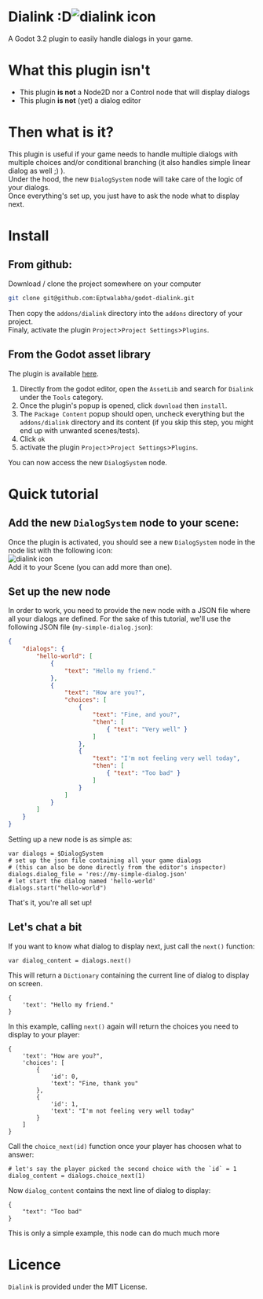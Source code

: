 # Dialink :D![dialink icon](https://raw.githubusercontent.com/Eptwalabha/godot-dialink/master/icon.png)  
A Godot 3.2 plugin to easily handle dialogs in your game.

# What this plugin isn't
- This plugin **is not** a Node2D nor a Control node that will display dialogs
- This plugin **is not** (yet) a dialog editor

# Then what is it?
This plugin is useful if your game needs to handle multiple dialogs with multiple choices and/or conditional branching (it also handles simple linear dialog as well ;) ).  
Under the hood, the new `DialogSystem` node will take care of the logic of your dialogs.  
Once everything's set up, you just have to ask the node what to display next.  
# Install
## From github:
Download / clone the project somewhere on your computer
``` bash
git clone git@github.com:Eptwalabha/godot-dialink.git
```
Then copy the `addons/dialink` directory into the `addons` directory of your project.  
Finaly, activate the plugin `Project`>`Project Settings`>`Plugins`.

## From the Godot asset library
The plugin is available [here](https://godotengine.org/asset-library/asset/543).  
1. Directly from the godot editor, open the `AssetLib` and search for `Dialink` under the `Tools` category.  
2. Once the plugin's popup is opened, click `download` then `install`.
3. The `Package Content` popup should open, uncheck everything but the `addons/dialink` directory and its content (if you skip this step, you might end up with unwanted scenes/tests).
4. Click `ok`
5. activate the plugin `Project`>`Project Settings`>`Plugins`.

You can now access the new `DialogSystem` node.

# Quick tutorial

## Add the new `DialogSystem` node to your scene:
Once the plugin is activated, you should see a new `DialogSystem` node in the node list with the following icon:  
![dialink icon](https://raw.githubusercontent.com/Eptwalabha/godot-dialink/master/icon.png)  
Add it to your Scene (you can add more than one).  

## Set up the new node
In order to work, you need to provide the new node with a JSON file where all your dialogs are defined.
For the sake of this tutorial, we'll use the following JSON file (`my-simple-dialog.json`):
``` json
{
    "dialogs": {
        "hello-world": [
            {
                "text": "Hello my friend."
            },
            {
                "text": "How are you?",
                "choices": [
                    {
                        "text": "Fine, and you?",
                        "then": [
                            { "text": "Very well" }
                        ]
                    },
                    {
                        "text": "I'm not feeling very well today",
                        "then": [
                            { "text": "Too bad" }
                        ]
                    }
                ]
            }
        ]
    }
}
```
Setting up a new node is as simple as:
``` gdscript
var dialogs = $DialogSystem
# set up the json file containing all your game dialogs
# (this can also be done directly from the editor's inspector)
dialogs.dialog_file = 'res://my-simple-dialog.json'
# let start the dialog named 'hello-world'
dialogs.start("hello-world")
```
That's it, you're all set up!

## Let's chat a bit  
If you want to know what dialog to display next, just call the `next()` function:
``` gdscript
var dialog_content = dialogs.next()
```
This will return a `Dictionary` containing the current line of dialog to display on screen.
``` gdscript
{
    'text': "Hello my friend."
}
```
In this example, calling `next()` again will return the choices you need to display to your player:
``` gdscript
{
    'text': "How are you?",
    'choices': [
        {
            'id': 0,
            'text': "Fine, thank you"
        },
        {
            'id': 1,
            'text': "I'm not feeling very well today"
        }
    ]
}
```
Call the `choice_next(id)` function once your player has choosen what to answer:
``` gdscript
# let's say the player picked the second choice with the `id` = 1
dialog_content = dialogs.choice_next(1)
```
Now `dialog_content` contains the next line of dialog to display:
``` gdscript
{
    "text": "Too bad"
}
```

This is only a simple example, this node can do much much more

# Licence
`Dialink` is provided under the MIT License.

